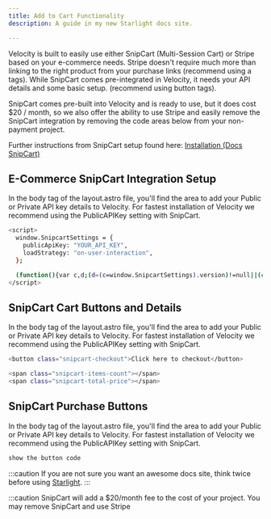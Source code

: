 ```yaml
---
title: Add to Cart Functionality
description: A guide in my new Starlight docs site.

---
```


Velocity is built to easily use either SnipCart (Multi-Session Cart) or Stripe based on your e-commerce needs. 
Stripe doesn't require much more than linking to the right product from your purchase links (recommend using a tags).
While SnipCart comes pre-integrated in Velocity, it needs your API details and some basic setup. (recommend using button tags).

SnipCart comes pre-built into Velocity and is ready to use, but it does cost $20 / month, so we also offer the ability to use Stripe and easily remove the SnipCart integration by removing the code areas below from your non-payment project.

Further instructions from SnipCart setup found here: <a href="https://docs.snipcart.com/v3/setup/installation">Installation (Docs SnipCart)</a>


## E-Commerce SnipCart Integration Setup
In the body tag of the layout.astro file, you'll find the area to add your Public or Private API key details to Velocity. For fastest installation of Velocity we recommend using the PublicAPIKey setting with SnipCart.

```bash title="layout.astro (SnipCart API details and load instructions)"
<script>
  window.SnipcartSettings = {
    publicApiKey: "YOUR_API_KEY",
    loadStrategy: "on-user-interaction",
  };

  (function(){var c,d;(d=(c=window.SnipcartSettings).version)!=null||(c.version="3.0");var s,S;(S=(s=window.SnipcartSettings).timeoutDuration)!=null||(s.timeoutDuration=2750);var l,p;(p=(l=window.SnipcartSettings).domain)!=null||(l.domain="cdn.snipcart.com");var w,u;(u=(w=window.SnipcartSettings).protocol)!=null||(w.protocol="https");var m,g;(g=(m=window.SnipcartSettings).loadCSS)!=null||(m.loadCSS=!0);var y=window.SnipcartSettings.version.includes("v3.0.0-ci")||window.SnipcartSettings.version!="3.0"&&window.SnipcartSettings.version.localeCompare("3.4.0",void 0,{numeric:!0,sensitivity:"base"})===-1,f=["focus","mouseover","touchmove","scroll","keydown"];window.LoadSnipcart=o;document.readyState==="loading"?document.addEventListener("DOMContentLoaded",r):r();function r(){window.SnipcartSettings.loadStrategy?window.SnipcartSettings.loadStrategy==="on-user-interaction"&&(f.forEach(function(t){return document.addEventListener(t,o)}),setTimeout(o,window.SnipcartSettings.timeoutDuration)):o()}var a=!1;function o(){if(a)return;a=!0;let t=document.getElementsByTagName("head")[0],n=document.querySelector("#snipcart"),i=document.querySelector('src[src^="'.concat(window.SnipcartSettings.protocol,"://").concat(window.SnipcartSettings.domain,'"][src$="snipcart.js"]')),e=document.querySelector('link[href^="'.concat(window.SnipcartSettings.protocol,"://").concat(window.SnipcartSettings.domain,'"][href$="snipcart.css"]'));n||(n=document.createElement("div"),n.id="snipcart",n.setAttribute("hidden","true"),document.body.appendChild(n)),h(n),i||(i=document.createElement("script"),i.src="".concat(window.SnipcartSettings.protocol,"://").concat(window.SnipcartSettings.domain,"/themes/v").concat(window.SnipcartSettings.version,"/default/snipcart.js"),i.async=!0,t.appendChild(i)),!e&&window.SnipcartSettings.loadCSS&&(e=document.createElement("link"),e.rel="stylesheet",e.type="text/css",e.href="".concat(window.SnipcartSettings.protocol,"://").concat(window.SnipcartSettings.domain,"/themes/v").concat(window.SnipcartSettings.version,"/default/snipcart.css"),t.prepend(e)),f.forEach(function(v){return document.removeEventListener(v,o)})}function h(t){!y||(t.dataset.apiKey=window.SnipcartSettings.publicApiKey,window.SnipcartSettings.addProductBehavior&&(t.dataset.configAddProductBehavior=window.SnipcartSettings.addProductBehavior),window.SnipcartSettings.modalStyle&&(t.dataset.configModalStyle=window.SnipcartSettings.modalStyle),window.SnipcartSettings.currency&&(t.dataset.currency=window.SnipcartSettings.currency),window.SnipcartSettings.templatesUrl&&(t.dataset.templatesUrl=window.SnipcartSettings.templatesUrl))}})();
</script>
```


## SnipCart Cart Buttons and Details
In the body tag of the layout.astro file, you'll find the area to add your Public or Private API key details to Velocity. For fastest installation of Velocity we recommend using the PublicAPIKey setting with SnipCart.

```bash title="header.astro (Usual spot for Cart info)"
<button class="snipcart-checkout">Click here to checkout</button>

<span class="snipcart-items-count"></span>
<span class="snipcart-total-price"></span>
```


## SnipCart Purchase Buttons
In the body tag of the layout.astro file, you'll find the area to add your Public or Private API key details to Velocity. For fastest installation of Velocity we recommend using the PublicAPIKey setting with SnipCart.

```bash title="product-page.astro (Example Component Name)"
show the button code
```

:::caution
If you are not sure you want an awesome docs site, think twice before using [Starlight](/).
:::

:::caution
SnipCart will add a $20/month fee to the cost of your project. You may remove SnipCart and use Stripe 

